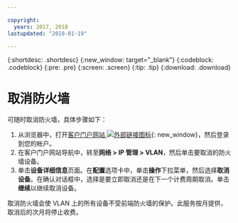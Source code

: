 ```yaml
---

copyright:
  years: 2017, 2018
lastupdated: "2018-01-19"

---
```


{:shortdesc: .shortdesc}
{:new_window: target="_blank"}
{:codeblock: .codeblock}
{:pre: .pre}
{:screen: .screen}
{:tip: .tip}
{:download: .download}

# 取消防火墙

可随时取消防火墙，具体步骤如下：

1. 从浏览器中，打开[客户门户网站 ![外部链接图标](../../icons/launch-glyph.svg "外部链接图标")](https://control.softlayer.com/){: new_window}，然后登录到您的帐户。
2. 在客户门户网站导航中，转至**网络 > IP 管理 > VLAN**，然后单击要取消的防火墙设备。
3. 单击**设备详细信息**页面。在**配置**选项卡中，单击**操作**下拉菜单，然后选择**取消设备**。在确认对话框中，选择是要立即取消还是在下一个计费周期取消。单击**继续**以继续取消设备。

取消防火墙会使 VLAN 上的所有设备不受前端防火墙的保护。此服务按月提供，取消后的次月将停止收费。
